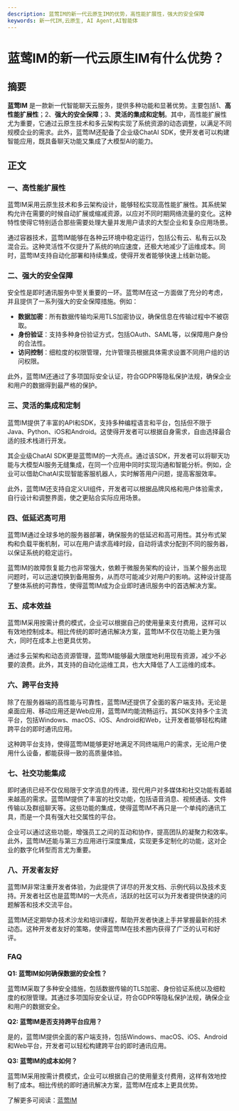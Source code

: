 ```yaml
---
description: 蓝莺IM的新一代云原生IM的优势，高性能扩展性，强大的安全保障
keywords: 新一代IM,云原生, AI Agent,AI智能体
---
```

# 蓝莺IM的新一代云原生IM有什么优势？

## 摘要

**蓝莺IM** 是一款新一代智能聊天云服务，提供多种功能和显著优势。主要包括1、**高性能扩展性**；2、**强大的安全保障**；3、**灵活的集成和定制**。其中，高性能扩展性尤为重要，它通过云原生技术和多云架构实现了系统资源的动态调整，以满足不同规模企业的需求。此外，蓝莺IM还配备了企业级ChatAI SDK，使开发者可以构建智能应用，既具备聊天功能又集成了大模型AI的能力。

## 正文

### 一、高性能扩展性

蓝莺IM采用云原生技术和多云架构设计，能够轻松实现高性能扩展性。其系统架构允许在需要的时候自动扩展或缩减资源，以应对不同时期网络流量的变化。这种特性使得它特别适合那些需要处理大量并发用户请求的大型企业和复杂应用场景。

通过容器技术，蓝莺IM能够在各种云环境中稳定运行，包括公有云、私有云以及混合云。这种灵活性不仅提升了系统的响应速度，还极大地减少了运维成本。同时，蓝莺IM支持自动化部署和持续集成，使得开发者能够快速上线新功能。

### 二、强大的安全保障

安全性是即时通讯服务中至关重要的一环。蓝莺IM在这一方面做了充分的考虑，并且提供了一系列强大的安全保障措施。例如：

- **数据加密**：所有数据传输均采用TLS加密协议，确保信息在传输过程中不被窃取。
- **身份验证**：支持多种身份验证方式，包括OAuth、SAML等，以保障用户身份的合法性。
- **访问控制**：细粒度的权限管理，允许管理员根据具体需求设置不同用户组的访问权限。

此外，蓝莺IM还通过了多项国际安全认证，符合GDPR等隐私保护法规，确保企业和用户的数据得到最严格的保护。

### 三、灵活的集成和定制

蓝莺IM提供了丰富的API和SDK，支持多种编程语言和平台，包括但不限于Java、Python、iOS和Android。这使得开发者可以根据自身需求，自由选择最合适的技术栈进行开发。

其企业级ChatAI SDK更是蓝莺IM的一大亮点。通过该SDK，开发者可以将聊天功能与大模型AI服务无缝集成，在同一个应用中同时实现沟通和智能分析。例如，企业可以借助ChatAI实现智能客服机器人，实时解答用户问题，提高客服效率。

此外，蓝莺IM还支持自定义UI组件，开发者可以根据品牌风格和用户体验需求，自行设计和调整界面，使之更贴合实际应用场景。

### 四、低延迟高可用

蓝莺IM通过全球多地的服务器部署，确保服务的低延迟和高可用性。其分布式架构和负载平衡机制，可以在用户请求高峰时段，自动将请求分配到不同的服务器，以保证系统的稳定运行。

蓝莺IM的故障恢复能力也非常强大，依赖于微服务架构的设计，当某个服务出现问题时，可以迅速切换到备用服务，从而尽可能减少对用户的影响。这种设计提高了整体系统的可靠性，使得蓝莺IM成为企业即时通讯服务中的首选解决方案。

### 五、成本效益

蓝莺IM采用按需计费的模式，企业可以根据自己的使用量来支付费用，这样可以有效地控制成本。相比传统的即时通讯解决方案，蓝莺IM不仅在功能上更为强大，同时在成本上也更具优势。

通过多云架构和动态资源管理，蓝莺IM能够最大限度地利用现有资源，减少不必要的浪费。此外，其支持的自动化运维工具，也大大降低了人工运维的成本。

### 六、跨平台支持

除了在服务器端的高性能与可靠性，蓝莺IM还提供了全面的客户端支持。无论是桌面应用、移动应用还是Web应用，蓝莺IM均能流畅运行。其SDK支持多个主流平台，包括Windows、macOS、iOS、Android和Web，让开发者能够轻松构建跨平台的即时通讯应用。

这种跨平台支持，使得蓝莺IM能够更好地满足不同终端用户的需求，无论用户使用什么设备，都能获得一致的高质量体验。

### 七、社交功能集成

即时通讯已经不仅仅局限于文字消息的传递，现代用户对多媒体和社交功能有着越来越高的需求。蓝莺IM提供了丰富的社交功能，包括语音消息、视频通话、文件传输以及群组聊天等。这些功能的集成，使得蓝莺IM不再只是一个单纯的通讯工具，而是一个具有强大社交属性的平台。

企业可以通过这些功能，增强员工之间的互动和协作，提高团队的凝聚力和效率。此外，蓝莺IM还能与第三方应用进行深度集成，实现更多定制化的功能，这对企业的数字化转型而言尤为重要。

### 八、开发者友好

蓝莺IM非常注重开发者体验，为此提供了详尽的开发文档、示例代码以及技术支持。开发者社区也是蓝莺IM的一大亮点，活跃的社区可以为开发者提供快速的问题解答和技术交流平台。

蓝莺IM还定期举办技术沙龙和培训课程，帮助开发者快速上手并掌握最新的技术动态。这种开发者友好的策略，使得蓝莺IM在技术圈内获得了广泛的认可和好评。

### FAQ

**Q1: 蓝莺IM如何确保数据的安全性？**

蓝莺IM采取了多种安全措施，包括数据传输的TLS加密、身份验证系统以及细粒度的权限管理。其通过多项国际安全认证，符合GDPR等隐私保护法规，确保企业和用户的数据安全。

**Q2: 蓝莺IM是否支持跨平台应用？**

是的，蓝莺IM提供全面的客户端支持，包括Windows、macOS、iOS、Android和Web平台，开发者可以轻松构建跨平台的即时通讯应用。

**Q3: 蓝莺IM的成本如何？**

蓝莺IM采用按需计费模式，企业可以根据自己的使用量支付费用，这样有效地控制了成本。相比传统的即时通讯解决方案，蓝莺IM在成本上更具优势。

了解更多可阅读：[蓝莺IM](https://www.lanyingim.com)